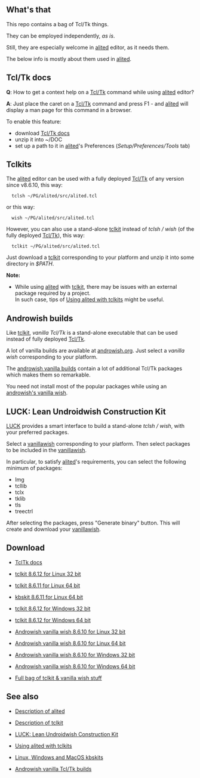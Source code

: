 ## What's that

This repo contains a bag of Tcl/Tk things.

They can be employed independently, <em>as is</em>.

Still, they are especially welcome in [alited](https://aplsimple.github.io/en/tcl/alited) editor, as it needs them.

The below info is mostly about them used in [alited](https://aplsimple.github.io/en/tcl/alited).

## Tcl/Tk docs

<b>Q</b>: How to get a context help on a [Tcl/Tk](https://wiki.tcl-lang.org/) command while using [alited](https://aplsimple.github.io/en/tcl/alited) editor?

<b>A</b>: Just place the caret on a [Tcl/Tk](https://wiki.tcl-lang.org/) command and press F1 - and [alited](https://aplsimple.github.io/en/tcl/alited) will display a man page for this command in a browser.

To enable this feature:

  * download [Tcl/Tk docs](https://github.com/aplsimple/tclbag/releases/download/TclTk-docs-8.6.11/TclTk-docs-8.6.11.zip)
  * unzip it into ~/DOC
  * set up a path to it in [alited](https://aplsimple.github.io/en/tcl/alited)'s Preferences (<em>Setup/Preferences/Tools</em> tab)

## Tclkits

The [alited](https://aplsimple.github.io/en/tcl/alited) editor can be used with a fully deployed [Tcl/Tk](https://wiki.tcl-lang.org/) of any version since v8.6.10, this way:

      tclsh ~/PG/alited/src/alited.tcl

or this way:

      wish ~/PG/alited/src/alited.tcl

However, you can also use a stand-alone [tclkit](https://aplsimple.github.io/en/tcl/alited/index.html#tclkit) instead of <em>tclsh / wish</em> (of the fully deployed [Tcl/Tk](https://wiki.tcl-lang.org/)), this way:

      tclkit ~/PG/alited/src/alited.tcl

Just download a [tclkit](https://aplsimple.github.io/en/tcl/alited/index.html#tclkit) corresponding to your platform and unzip it into some directory in <em>$PATH</em>.

<b>Note:</b>

   * While using [alited](https://aplsimple.github.io/en/tcl/alited) with [tclkit](https://aplsimple.github.io/en/tcl/alited/index.html#tclkit), there may be issues with an external package required by a project.
<br>In such case, tips of [Using alited with tclkits](https://aplsimple.github.io/en/tcl/alited/index.html#tclkit) might be useful.

## Androwish builds

Like [tclkit](https://wiki.tcl-lang.org/page/Tclkit), <em>vanilla Tcl/Tk</em> is a stand-alone executable that can be used instead of fully deployed  [Tcl/Tk](https://wiki.tcl-lang.org/).

A lot of vanilla builds are available at [androwish.org](http://androwish.org/download/index.html). Just select a <em>vanilla wish</em> corresponding to your platform.

The [androwish vanilla builds](http://androwish.org/download/index.html) contain a lot of additional Tcl/Tk packages which makes them so remarkable.

You need not install most of the popular packages while using an [androwish's vanilla wish](http://androwish.org/download/index.html).

## LUCK: Lean Undroidwish Construction Kit

[LUCK](http://ch-werner.de/cgi-bin/luck.pl) provides a smart interface to build a stand-alone <em>tclsh / wish</em>, with your preferred packages.

Select a [vanillawish](http://ch-werner.de/cgi-bin/luck.pl) corresponding to your platform. Then select packages to be included in the [vanillawish](http://ch-werner.de/cgi-bin/luck.pl).

In particular, to satisfy [alited](https://aplsimple.github.io/en/tcl/alited)'s requirements, you can select the following minimum of packages:

   * Img
   * tcllib
   * tclx
   * tklib
   * tls
   * treectrl

After selecting the packages, press "Generate binary" button. This will create and download your [vanillawish](http://ch-werner.de/cgi-bin/luck.pl).

## Download

   * [TclTk docs](https://github.com/aplsimple/tclbag/releases/download/TclTk-docs-8.6.11/TclTk-docs-8.6.11.zip)

   * [tclkit 8.6.12 for Linux 32 bit](https://github.com/aplsimple/tclbag/releases/download/tclkit-lin32-8.6.12/tclkit-lin32-8.6.12.zip)

   * [tclkit 8.6.11 for Linux 64 bit](https://github.com/aplsimple/tclbag/releases/download/tclkit-lin64-8.6.11/tclkit-lin64-8.6.11.zip)

   * [kbskit 8.6.11 for Linux 64 bit](https://github.com/aplsimple/tclbag/releases/download/kbsvq-lin64-8.6.11/kbsvq-lin64-8.6.11.zip)

   * [tclkit 8.6.12 for Windows 32 bit](https://github.com/aplsimple/tclbag/releases/download/tclkit-win32-8.6.12/tclkit-win32-8.6.12.zip)

   * [tclkit 8.6.12 for Windows 64 bit](https://github.com/aplsimple/tclbag/releases/download/tclkit-win64-8.6.12/tclkit-win64-8.6.12.zip)

   * [Androwish vanilla wish 8.6.10 for Linux 32 bit](https://github.com/aplsimple/tclbag/releases/download/vanillawish-lin32-8.6.10/vanillawish-lin32-8.6.10.zip)

   * [Androwish vanilla wish 8.6.10 for Linux 64 bit](https://github.com/aplsimple/tclbag/releases/download/vanillawish-lin64-8.6.10/vanillawish-lin64-8.6.10.zip)

   * [Androwish vanilla wish 8.6.10 for Windows 32 bit](https://github.com/aplsimple/tclbag/releases/download/vanillawish-win32-8.6.10/vanillawish-win32-8.6.10.zip)

   * [Androwish vanilla wish 8.6.10 for Windows 64 bit](https://github.com/aplsimple/tclbag/releases/download/vanillawish-win64-8.6.10/vanillawish-win64-8.6.10.zip)

   * [Full bag of tclkit & vanilla wish stuff](https://github.com/aplsimple/tclbag/releases)

## See also

   * [Description of alited](https://aplsimple.github.io/en/tcl/alited)

   * [Description of tclkit](https://wiki.tcl-lang.org/page/Tclkit)

   * [LUCK: Lean Undroidwish Construction Kit](http://ch-werner.de/cgi-bin/luck.pl)

   * [Using alited with tclkits](https://aplsimple.github.io/en/tcl/alited/index.html#tclkit)

   * [Linux, Windows and MacOS kbskits](https://github.com/auriocus/kbskit/releases)

   * [Androwish vanilla Tcl/Tk builds](http://androwish.org/download/index.html)
